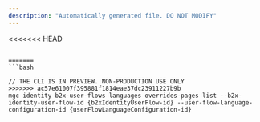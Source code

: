 ```yaml
---
description: "Automatically generated file. DO NOT MODIFY"
---
```


<<<<<<< HEAD
```cli

=======
```bash

// THE CLI IS IN PREVIEW. NON-PRODUCTION USE ONLY
>>>>>>> ac57e61007f395881f1814eae37dc23911227b9b
mgc identity b2x-user-flows languages overrides-pages list --b2x-identity-user-flow-id {b2xIdentityUserFlow-id} --user-flow-language-configuration-id {userFlowLanguageConfiguration-id}

```